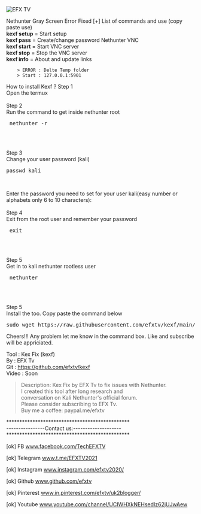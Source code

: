 <img src="https://1.bp.blogspot.com/-O_ckYD2PXZ0/X6V-v_kgsXI/AAAAAAAADG8/fGmujsG-xgMm5ku5z8EmebU4PCaERzGIQCLcBGAsYHQ/s960/kali-nethunter-1.webp" alt="EFX TV">

Nethunter Gray Screen Error Fixed
[+] List of commands and use (copy paste use)<br />
	 <b>kexf setup</b> = Start setup<br />
	 <b>kexf pass</b>  = Create/change password Nethunter VNC<br />
	 <b>kexf start</b> = Start VNC server<br />
	 <b>kexf stop</b>  = Stop the VNC server<br />
	 <b>kexf info</b>  = About and update links<br />
		
		> ERROR : Delte Temp folder
		> Start : 127.0.0.1:5901

How to install Kexf ?
Step 1<br />
Open the termux<br /><br />
Step 2<br />
Run the command to get inside nethunter root<br />
<pre> nethunter -r </pre><br /><br />
Step 3<br />
Change your user password (kali)<br />
<pre>passwd kali </pre><br />
Enter the password you need to set for your user kali(easy number or alphabets only 6 to 10 characters):<br /><br />
Step 4<br />
Exit from the root user and remember your password
<pre> exit </pre><br /><br />
Step 5<br />
Get in to kali nethunter rootless user<br />
<pre> nethunter </pre><br /><br />
Step 5<br />
Install the too. Copy paste the command below<br />
<pre>sudo wget https://raw.githubusercontent.com/efxtv/kexf/main/kexf.c;gcc kexf.c;mv a.out kexf;sudo mv kexf /usr/bin/;sudo chmod +x /usr/bin/kexf</pre>
Cheers!!! Any problem let me know in the command box. Like and subscribe will be appriciated.



Tool : Kex Fix (kexf)<br />
By	: EFX Tv<br />
Git	: https://github.com/efxtv/kexf<br />
Video 	: Soon
>Description:
 Kex Fix by EFX Tv to fix issues with Nethunter. <br />
I created this tool after long research and <br />
conversation on Kali Nethunter's official forum.<br />
 Please consider subscribing to EFX Tv.<br />
Buy me a coffee:  paypal.me/efxtv<br />


***********************************************<br />
----------------Contact us:--------------------<br />
***********************************************<br />



 [ok] FB www.facebook.com/TechEFXTV<br />

 [ok] Telegram www.t.me/EFXTV2021 <br />

 [ok] Instagram www.instagram.com/efxtv2020/ <br />

 [ok] Github www.github.com/efxtv <br />

 [ok] Pinterest www.in.pinterest.com/efxtv/uk2blogger/ <br />

 [ok] Youtube www.youtube.com/channel/UCIWHXkNEHsedIz62jUJwAew <br />



